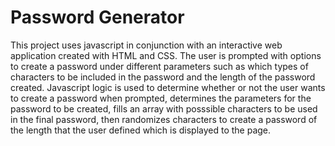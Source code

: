 # Password Generator
This project uses javascript in conjunction with an interactive web application created with HTML and CSS. The user is prompted with options to create a password under different parameters such as which types of characters to be included in the password and the length of the password created. Javascript logic is used to determine whether or not the user wants to create a password when prompted, determines the parameters for the password to be created, fills an array with posssible characters to be used in the final password, then randomizes characters to create a password of the length that the user defined which is displayed to the page.